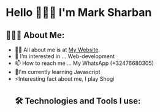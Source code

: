 # Hello 👋👋👋 I'm Mark Sharban
## 👨🏻‍💻 About Me:
- 🙋‍♂️ All about me is at [My Website](https://marksharban.github.io/First-Portfolio/).
- 👀 I’m interested in ... Web-development
- 📫 How to reach me ... My WhatsApp (+32476680305)
- 🌱I'm currently learning Javascript
- ⚡Interesting fact about me, I play Shogi
  ## 🛠️ Technologies and Tools I use:
  [](https://camo.githubusercontent.com/d63d473e728e20a286d22bb2226a7bf45a2b9ac6c72c59c0e61e9730bfe4168c/68747470733a2f2f696d672e736869656c64732e696f2f62616467652f48544d4c352d4533344632363f7374796c653d666f722d7468652d6261646765266c6f676f3d68746d6c35266c6f676f436f6c6f723d7768697465) 


